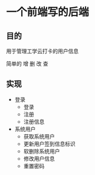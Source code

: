 # 一个前端写的后端

## 目的

用于管理工学云打卡的用户信息

简单的 增 删 改 查

## 实现
- 登录 
  - 登录 
  - 注册 
  - 注册信息
- 系统用户
  - 获取系统用户 
  - 更新用户签到信息标识
  - 软删除系统用户
  - 修改用户信息
  - 重置密码
